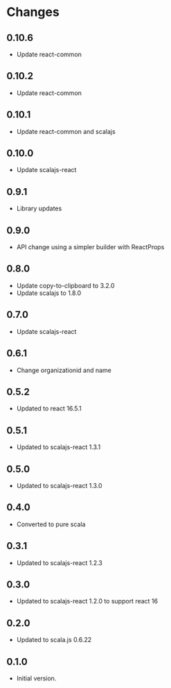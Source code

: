 # Changes

## 0.10.6

* Update react-common

## 0.10.2

* Update react-common

## 0.10.1

* Update react-common and scalajs

## 0.10.0

* Update scalajs-react

## 0.9.1

* Library updates

## 0.9.0

* API change using a simpler builder with ReactProps

## 0.8.0

* Update copy-to-clipboard to 3.2.0
* Update scalajs to 1.8.0

## 0.7.0

* Update scalajs-react

## 0.6.1

* Change organizationid and name

## 0.5.2

* Updated to react 16.5.1

## 0.5.1

* Updated to scalajs-react 1.3.1

## 0.5.0

* Updated to scalajs-react 1.3.0

## 0.4.0

* Converted to pure scala

## 0.3.1

* Updated to scalajs-react 1.2.3

## 0.3.0

* Updated to scalajs-react 1.2.0 to support react 16

## 0.2.0

* Updated to scala.js 0.6.22

## 0.1.0

* Initial version.
